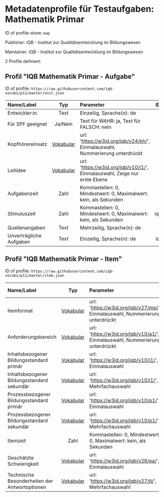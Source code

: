 # Metadatenprofile für Testaufgaben: Mathematik Primar

ID of profile-store: `map`

Publisher: IQB - Institut zur Qualitätsentwicklung im Bildungswesen

Maintainer: IQB - Institut zur Qualitätsentwicklung im Bildungswesen

2 Profile definiert:

## Profil "IQB Mathematik Primar - Aufgabe"

ID of profile: `https://raw.githubusercontent.com/iqb-vocabs/p11/master/unit.json`

| Name/Label | Typ | Parameter | ID Profil-Eintrag |
| :--- | :---: | :--- | :---: |
| Entwickler:in | Text |Einzeilig, Sprache(n): de | iqb_author |
| Für SPF geeignet | Ja/Nein |Text für WAHR: ja, Text für FALSCH: nein | a1 |
| Kopfhörereinsatz | [Vokabular](https://w3id.org/iqb/v24/kh/) | url: 'https://w3id.org/iqb/v24/kh/', Einmalauswahl, Nummerierung unterdrückt | iqb_phones |
| Leitidee | [Vokabular](https://w3id.org/iqb/v10/i1/) | url: 'https://w3id.org/iqb/v10/i1/', Einmalauswahl, Zeige nur erste Ebene | w8 |
| Aufgabenzeit | Zahl |Kommastellen: 0, Mindestwert: 0, Maximalwert: kein, als Sekunden | iqb_time_unit |
| Stimuluszeit | Zahl |Kommastellen: 0, Mindestwert: 0, Maximalwert: kein, als Sekunden | iqb_time_stimulus |
| Quellenangaben | Text |Mehrzeilig, Sprache(n): de | iqb_copyright |
| Unverträgliche Aufgaben | Text |Einzeilig, Sprache(n): de | iqb_compatibility |

## Profil "IQB Mathematik Primar - Item"

ID of profile: `https://raw.githubusercontent.com/iqb-vocabs/p11/master/item.json`

| Name/Label | Typ | Parameter | ID Profil-Eintrag |
| :--- | :---: | :--- | :---: |
| Itemformat | [Vokabular](https://w3id.org/iqb/v27/mp/) | url: 'https://w3id.org/iqb/v27/mp/', Einmalauswahl, Nummerierung unterdrückt | s3 |
| Anforderungsbereich | [Vokabular](https://w3id.org/iqb/v10/a1/) | url: 'https://w3id.org/iqb/v10/a1/', Einmalauswahl, Nummerierung unterdrückt | s4 |
| Inhaltsbezogener Bildungsstandard primär | [Vokabular](https://w3id.org/iqb/v10/i1/) | url: 'https://w3id.org/iqb/v10/i1/', Einmalauswahl | s7 |
| Inhaltsbezogener Bildungsstandard sekundär | [Vokabular](https://w3id.org/iqb/v10/i1/) | url: 'https://w3id.org/iqb/v10/i1/', Mehrfachauswahl | s8 |
| Prozessbezogener Bildungsstandard primär | [Vokabular](https://w3id.org/iqb/v10/p1/) | url: 'https://w3id.org/iqb/v10/p1/', Einmalauswahl | s5 |
| Prozessbezogener Bildungsstandard sekundär | [Vokabular](https://w3id.org/iqb/v10/p1/) | url: 'https://w3id.org/iqb/v10/p1/', Mehrfachauswahl | s6 |
| Itemzeit | Zahl |Kommastellen: 0, Mindestwert: 0, Maximalwert: kein, als Sekunden | iqb_time_item |
| Geschätzte Schwierigkeit | [Vokabular](https://w3id.org/iqb/v26/ea/) | url: 'https://w3id.org/iqb/v26/ea/', Einmalauswahl | e4 |
| Technische Besonderheiten der Antwortoptionen | [Vokabular](https://w3id.org/iqb/v27/ti/) | url: 'https://w3id.org/iqb/v27/ti/', Mehrfachauswahl | iqb_itemtech |


